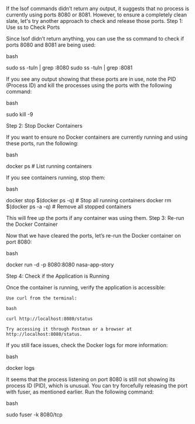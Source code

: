 If the lsof commands didn’t return any output, it suggests that no process is currently using ports 8080 or 8081. However, to ensure a completely clean slate, let's try another approach to check and release those ports.
Step 1: Use ss to Check Ports

Since lsof didn’t return anything, you can use the ss command to check if ports 8080 and 8081 are being used:

bash

sudo ss -tuln | grep :8080
sudo ss -tuln | grep :8081

If you see any output showing that these ports are in use, note the PID (Process ID) and kill the processes using the ports with the following command:

bash

sudo kill -9 <PID>

Step 2: Stop Docker Containers

If you want to ensure no Docker containers are currently running and using these ports, run the following:

bash

docker ps  # List running containers

If you see containers running, stop them:

bash

docker stop $(docker ps -q)  # Stop all running containers
docker rm $(docker ps -a -q)  # Remove all stopped containers

This will free up the ports if any container was using them.
Step 3: Re-run the Docker Container

Now that we have cleared the ports, let’s re-run the Docker container on port 8080:

bash

docker run -d -p 8080:8080 nasa-app-story

Step 4: Check if the Application is Running

Once the container is running, verify the application is accessible:

    Use curl from the terminal:

    bash

    curl http://localhost:8080/status

    Try accessing it through Postman or a browser at http://localhost:8080/status.

If you still face issues, check the Docker logs for more information:

bash

docker logs <container-id>


It seems that the process listening on port 8080 is still not showing its process ID (PID), which is unusual. You can try forcefully releasing the port with fuser, as mentioned earlier. Run the following command:

bash

sudo fuser -k 8080/tcp